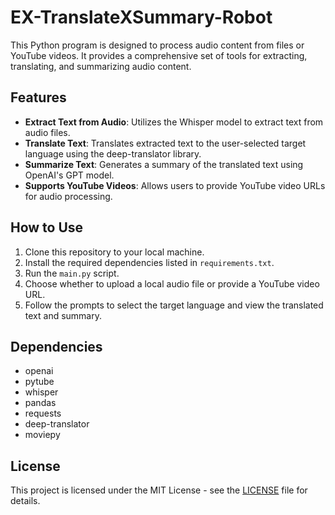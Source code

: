 <h1>EX-TranslateXSummary-Robot</h1>

<p>This Python program is designed to process audio content from files or YouTube videos. It provides a comprehensive set of tools for extracting, translating, and summarizing audio content.</p>

<h2>Features</h2>

<ul>
  <li><b>Extract Text from Audio</b>: Utilizes the Whisper model to extract text from audio files.</li>
  <li><b>Translate Text</b>: Translates extracted text to the user-selected target language using the deep-translator library.</li>
  <li><b>Summarize Text</b>: Generates a summary of the translated text using OpenAI's GPT model.</li>
  <li><b>Supports YouTube Videos</b>: Allows users to provide YouTube video URLs for audio processing.</li>
</ul>

<h2>How to Use</h2>

<ol>
  <li>Clone this repository to your local machine.</li>
  <li>Install the required dependencies listed in <code>requirements.txt</code>.</li>
  <li>Run the <code>main.py</code> script.</li>
  <li>Choose whether to upload a local audio file or provide a YouTube video URL.</li>
  <li>Follow the prompts to select the target language and view the translated text and summary.</li>
</ol>

<h2>Dependencies</h2>

<ul>
  <li>openai</li>
  <li>pytube</li>
  <li>whisper</li>
  <li>pandas</li>
  <li>requests</li>
  <li>deep-translator</li>
  <li>moviepy</li>
</ul>

<h2>License</h2>

<p>This project is licensed under the MIT License - see the <a href="LICENSE">LICENSE</a> file for details.</p>
